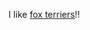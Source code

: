I like [fox terriers](https://www.google.com/search?q=image+of+dog+fox+terrier&sxsrf=ALeKk03ReqCknLvhuE0ChZ14DB9Wwo9NdA:1593099412850&source=lnms&tbm=isch&sa=X&ved=2ahUKEwj91uDkpZ3qAhVizqYKHYz1DxUQ_AUoAXoECA0QAw&biw=1536&bih=754#imgrc=qT7_4XEOzULrkM)!!
